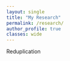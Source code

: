 ```yaml
---
layout: single
title: "My Research"
permalink: /research/
author_profile: true
classes: wide
---
```

Reduplication